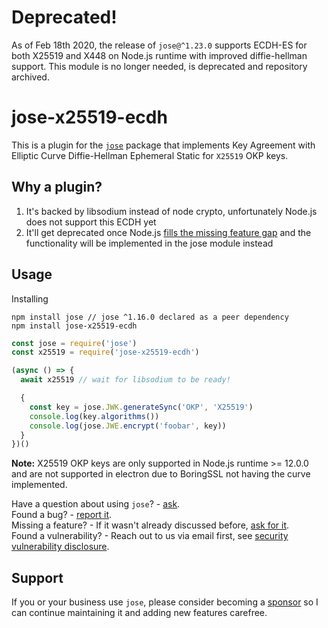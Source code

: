 # Deprecated!

As of Feb 18th 2020, the release of `jose@^1.23.0` supports ECDH-ES for both X25519 and X448 on
Node.js runtime with improved diffie-hellman support. This module is no longer needed, is deprecated
and repository archived.

# jose-x25519-ecdh

This is a plugin for the [`jose`][jose] package that implements Key Agreement with Elliptic Curve
Diffie-Hellman Ephemeral Static for `X25519` OKP keys.

## Why a plugin?

1) It's backed by libsodium instead of node crypto, unfortunately Node.js does not support this ECDH
yet
2) It'll get deprecated once Node.js
[fills the missing feature gap](https://github.com/nodejs/node/issues/26626) and the functionality
will be implemented in the jose module instead

## Usage

Installing

```console
npm install jose // jose ^1.16.0 declared as a peer dependency
npm install jose-x25519-ecdh
```

```js
const jose = require('jose')
const x25519 = require('jose-x25519-ecdh')

(async () => {
  await x25519 // wait for libsodium to be ready!

  {
    const key = jose.JWK.generateSync('OKP', 'X25519')
    console.log(key.algorithms())
    console.log(jose.JWE.encrypt('foobar', key))
  }
})()
```

**Note:** X25519 OKP keys are only supported in Node.js runtime >= 12.0.0 and are not supported in
electron due to BoringSSL not having the curve implemented.

Have a question about using `jose`? - [ask][ask].  
Found a bug? - [report it][bug].  
Missing a feature? - If it wasn't already discussed before, [ask for it][suggest-feature].  
Found a vulnerability? - Reach out to us via email first, see [security vulnerability disclosure][security-vulnerability].

## Support

If you or your business use `jose`, please consider becoming a [sponsor][support-sponsor] so I can continue maintaining it and adding new features carefree.

[ask]: https://github.com/panva/jose-x25519-ecdh/issues/new?labels=question&template=question.md&title=question%3A+
[bug]: https://github.com/panva/jose-x25519-ecdh/issues/new?labels=bug&template=bug-report.md&title=bug%3A+
[suggest-feature]: https://github.com/panva/jose-x25519-ecdh/issues/new?labels=enhancement&template=feature-request.md&title=proposal%3A+
[security-vulnerability]: https://github.com/panva/jose-x25519-ecdh/issues/new?template=security-vulnerability.md
[support-sponsor]: https://github.com/sponsors/panva
[jose]: https://github.com/panva/jose
